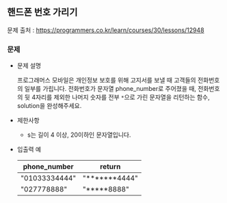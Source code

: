 ## 핸드폰 번호 가리기

문제 출처 : https://programmers.co.kr/learn/courses/30/lessons/12948

### 문제

- 문제 설명

  프로그래머스 모바일은 개인정보 보호를 위해 고지서를 보낼 때 고객들의 전화번호의 일부를 가립니다.
전화번호가 문자열 phone_number로 주어졌을 때, 전화번호의 뒷 4자리를 제외한 나머지 숫자를 전부 `*`으로 가린 문자열을 리턴하는 함수, solution을 완성해주세요.
  
- 제한사항

  - s는 길이 4 이상, 20이하인 문자열입니다.
  
- 입출력 예

  | phone_number  | return               |
  | ------------- | -------------------- |
  | "01033334444" | "\*\*\*\*\*\*\*4444" |
  | "027778888"   | "\*\*\*\*\*8888"     |
